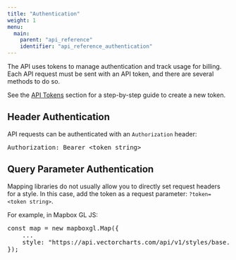 ```yaml
---
title: "Authentication"
weight: 1
menu:
  main:
    parent: "api_reference"
    identifier: "api_reference_authentication"
---
```


The API uses tokens to manage authentication and track usage for billing. Each API request must be sent with an API token, and there are several methods to do so.

See the [API Tokens](/getting-started/tokens/) section for a step-by-step guide to create a new token. 

## Header Authentication

API requests can be authenticated with an `Authorization` header:

<pre>
Authorization: Bearer &lt;token string&gt;
</pre>

## Query Parameter Authentication

Mapping libraries do not usually allow you to directly set request headers for a style. In this case, add the token as a request parameter: `?token=<token string>`.

For example, in Mapbox GL JS:
<pre>
const map = new mapboxgl.Map({
    ...
    style: "https://api.vectorcharts.com/api/v1/styles/base.json?token=&lt;token string&gt;"
});
</pre>